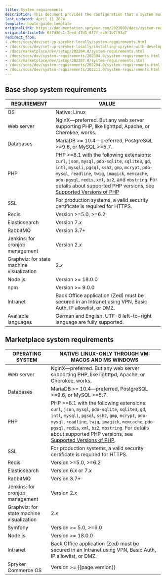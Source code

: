 ```yaml
---
title: System requirements
description: This document provides the configuration that a system must have in order for the Spryker project to run smoothly and efficiently.
last_updated: April 11 2024
template: howto-guide-template
originalLink: https://documentation.spryker.com/2021080/docs/system-requirements
originalArticleId: 6f7d36c1-2ee4-47d1-8f7f-ea0f1b7f93a7
redirect_from:
- /docs/scos/dev/set-up-spryker-locally/system-requirements.html
- /docs/scos/dev/set-up-spryker-locally/installing-spryker-with-development-virtual-machine/devvm-system-requirements.html
- /docs/marketplace/dev/setup/202204.0/system-requirements.html
- /docs/scos/dev/system-requirements/202304.0/system-requirements.html
- /docs/marketplace/dev/setup/202307.0/system-requirements.html
- /docs/scos/dev/system-requirements/202204.0/system-requirements.html
- /docs/scos/dev/system-requirements/202311.0/system-requirements.html
---
```


## Base shop system requirements


| REQUIREMENT | VALUE                                                                                                                                                                                                                                                                                                                                                                                                          |
|---|----------------------------------------------------------------------------------------------------------------------------------------------------------------------------------------------------------------------------------------------------------------------------------------------------------------------------------------------------------------------------------------------------------------|
| OS                                        | Native: Linux                                                                                                                                                                                                                                                                                                                                                                                                  |
| Web server                                | NginX—preferred. But any web server supporting PHP, like lighttpd, Apache, or Cherokee, works.                                                                                                                                                                                                                                                                                                             |
| Databases                                 | MariaDB >= 10.4—preferred, PostgreSQL >=9.6, or MySQL >=5.7.                                                                                                                                                                                                                                                                                                   |
| PHP                                       | PHP >=8.1 with the following extensions: `curl`, `json`, `mysql`, `pdo-sqlite`, `sqlite3`, `gd`, `intl`, `mysqli`, `pgsql`, `ssh2`, `gmp`, `mcrypt`, `pdo-mysql`, `readline`, `twig`, `imagick`, `memcache`, `pdo-pgsql`, `redis`, `xml`, `bz2`, and `mbstring`. For details about supported PHP versions, see [Supported Versions of PHP](/docs/dg/dev/supported-versions-of-php.html) |
| SSL                                       | For production systems, a valid security certificate is required for HTTPS.                                                                                                                                                                                                                                                                                                                                    |
| Redis                                     | Version >=5.0, >=6.2                                                                                                                                                                                                                                                                                                                                                                                           |
| Elasticsearch                             | Version 7.*x*                                                                                                                                                                                                                                                                                                                                                                                                  |
| RabbitMQ                                  | Version 3.7+                                                                                                                                                                                                                                                                                                                                                                                                   |
| Jenkins: for cronjob management          | Version 2.*x*                                                                                                                                                                                                                                                                                                                                                                                                  |
| Graphviz: for state machine visualization | 2.*x*                                                                                                                                                                                                                                                                                                                                                                                                          |
| Node.js                                   | Version >= 18.0.0                                                                                                                                                                                                                                                                                                                                                                                              |
| npm                                       | Version >= 9.0.0                                                                                                                                                                                                                                                                                                                                                                                               |
| Intranet                                  | Back Office application (Zed) must be secured in an Intranet using VPN, Basic Auth, IP allowlist, or DMZ.                                                                                                                                                                                                                                                                                                    |
| Available languages                       | German and English. UTF-8 left-to-right language are fully supported.                                                                                                                                                                                                                                                             |


## Marketplace system requirements

| OPERATING SYSTEM | NATIVE: LINUX-ONLY THROUGH VM: MACOS AND MS WINDOWS                                                                                                                                                                                                                                                                                                                                                         |
|---|-------------------------------------------------------------------------------------------------------------------------------------------------------------------------------------------------------------------------------------------------------------------------------------------------------------------------------------------------------------------------------------------------------------|
| Web server                                | NginX—preferred. But any web server supporting PHP, like lighttpd, Apache, or Cherokee, works.                                                                                                                                                                                                                                                                                                             |
| Databases                               | MariaDB >= 10.4—preferred, PostgreSQL >=9.6, or MySQL >=5.7.                                                                                                                                                                                                                                                                                                |
| PHP                                       | PHP >=8.1 with the following extensions: `curl`, `json`, `mysql`, `pdo-sqlite`, `sqlite3`, `gd`, `intl`, `mysqli`, `pgsql`, `ssh2`, `gmp`, `mcrypt`, `pdo-mysql`, `readline`, `twig`, `imagick`, `memcache`, `pdo-pgsql`, `redis`, `xml`, `bz2`, `mbstring`. For details about supported PHP versions, see [Supported Versions of PHP](/docs/dg/dev/supported-versions-of-php.html). |
| SSL                                       | For production systems, a valid security certificate is required for HTTPS.                                                                                                                                                                                                                                                                                                                                 |
| Redis                                     | Version >=5.0, >=6.2                                                                                                                                                                                                                                                                                                                                                                                        |
| Elasticsearch                             | Version 6.*x* or 7.*x*                                                                                                                                                                                                                                                                                                                                                                                      |
| RabbitMQ                                  | Version 3.7+                                                                                                                                                                                                                                                                                                                                                                                                |
| Jenkins: for cronjob management          | Version 2.*x*                                                                                                                                                                                                                                                                                                                                                                                               |
| Graphviz: for state machine visualization | 2.*x*                                                                                                                                                                                                                                                                                                                                                                                                       |
| Symfony                                   | Version >= 5.0, >=6.0                                                                                                                                                                                                                                                                                                                                                                                       |
| Node.js                                   | Version >= 18.0.0                                                                                                                                                                                                                                                                                                                                                                                           |
| Intranet                                  | Back Office application (Zed) must be secured in an Intranet using VPN, Basic Auth, IP allowlist, or DMZ.                                                                                                                                                                                                                                                                                                    |
| Spryker Commerce OS                       | Version >= {{page.version}}                                                                                                                                                                                                                                                                                                                                                                                 |
